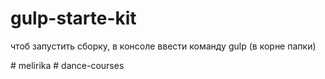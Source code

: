 # gulp-starte-kit

<p> чтоб запустить сборку, в консоле ввести команду gulp (в корне папки) </p>
# melirika
# dance-courses
